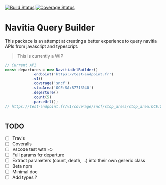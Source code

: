 [![Build Status](https://travis-ci.org/MonsieurMan/navitia-query-builder.svg?branch=master)](https://travis-ci.org/MonsieurMan/navitia-query-builder)
[![Coverage Status](https://coveralls.io/repos/github/MonsieurMan/navitia-query-builder/badge.svg?branch=master)](https://coveralls.io/github/MonsieurMan/navitia-query-builder?branch=master)
# Navitia Query Builder
This packace is an attempt at creating a better experience to query navitia APIs from javascript and typescript.  
> This is currently a WIP
```typescript
// Current API
const departures = new NavitiaUrlBuilder()
            .endpoint('https://test-endpoint.fr')
            .v1()
            .coverage('sncf')
            .stopArea('OCE:SA:87713040')
            .departure()
            .count(5)
            .parseUrl();
// https://test-endpoint.fr/v1/coverage/sncf/stop_areas/stop_area:OCE:SA:87713040/departures?count=5&
 
```
## TODO
- [ ] Travis
- [ ] Coveralls
- [ ] Vscode test with F5
- [ ] Full params for departure
- [ ] Extract parameters (count, depth, ...) into their own generic class
- [ ] Beta npm
- [ ] Minimal doc
- [ ] Add types ? 